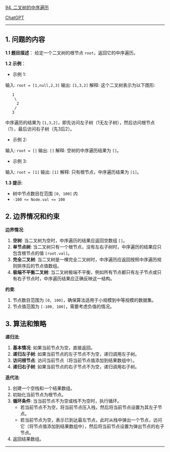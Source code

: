 [94. 二叉树的中序遍历](https://leetcode.cn/problems/binary-tree-inorder-traversal)

[ChatGPT](https://chat.openai.com/share/ea72a1eb-4d27-4899-ab22-9a0fbcc9b718)

---

## 1. 问题的内容
**1.1 题目描述**：
给定一个二叉树的根节点 `root`，返回它的中序遍历。

**1.2 示例**：
- 示例 1:

输入: `root = [1,null,2,3]`
输出: `[1,3,2]`
解释: 
这个二叉树表示为以下图形:
```
   1
    \
     2
    /
   3
```
中序遍历的结果为 `[1,3,2]`，即先访问左子树（1无左子树），然后访问根节点（1），最后访问右子树（先3后2）。

- 示例 2:

输入: `root = []`
输出: `[]`
解释: 空树的中序遍历结果为 `[]`。

- 示例 3:

输入: `root = [1]`
输出: `[1]`
解释: 只有根节点，中序遍历结果为 `[1]`。


**1.3 提示**:
- 树中节点数目在范围 `[0, 100]` 内
- `-100 <= Node.val <= 100`

## 2. 边界情况和约束
**边界情况**:
1. **空树**: 当二叉树为空时，中序遍历的结果应返回空数组 `[]`。
2. **单节点树**: 当二叉树只有一个根节点，没有左右子树时，中序遍历的结果应只包含根节点的值 `[root.val]`。
3. **完全二叉树**: 当二叉树是一棵完全二叉树时，中序遍历应返回按照中序遍历规则排序后的节点值数组。
4. **极端不平衡二叉树**: 当二叉树极端不平衡，例如所有节点都只有左子节点或只有右子节点时，中序遍历结果应正确反映这一结构。

**约束**:
1. 节点数目范围为 `[0, 100]`，确保算法适用于小规模到中等规模的数据集。
2. 节点值范围为 `[-100, 100]`，需要考虑负值的情况。


## 3. 算法和策略

**递归法**:
1. **基本情况**: 如果当前节点为空，直接返回。
2. **递归左子树**: 如果当前节点的左子节点不为空，递归调用左子树。
3. **访问根节点**: 访问当前节点（将当前节点值添加到结果数组中）。
4. **递归右子树**: 如果当前节点的右子节点不为空，递归调用右子树。

**迭代法**:
1. 创建一个空栈和一个结果数组。
2. 初始化当前节点为根节点。
3. **循环条件**: 当当前节点不为空或栈不为空时，执行循环。
   - 若当前节点不为空，将当前节点压入栈，然后将当前节点设置为其左子节点。
   - 若当前节点为空，表示已到达最左节点，此时从栈中弹出一个节点，访问它（将节点值添加到结果数组中），然后将当前节点设置为弹出节点的右子节点。
4. 返回结果数组。
---
